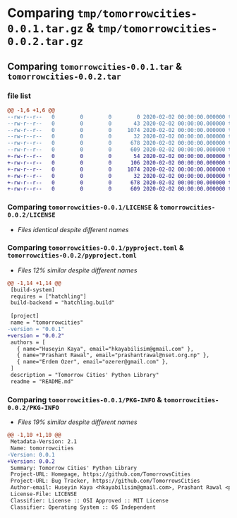 # Comparing `tmp/tomorrowcities-0.0.1.tar.gz` & `tmp/tomorrowcities-0.0.2.tar.gz`

## Comparing `tomorrowcities-0.0.1.tar` & `tomorrowcities-0.0.2.tar`

### file list

```diff
@@ -1,6 +1,6 @@
--rw-r--r--   0        0        0        0 2020-02-02 00:00:00.000000 tomorrowcities-0.0.1/src/tomorrowcities/__init__.py
--rw-r--r--   0        0        0       43 2020-02-02 00:00:00.000000 tomorrowcities-0.0.1/src/tomorrowcities/datagenerator.py
--rw-r--r--   0        0        0     1074 2020-02-02 00:00:00.000000 tomorrowcities-0.0.1/LICENSE
--rw-r--r--   0        0        0       32 2020-02-02 00:00:00.000000 tomorrowcities-0.0.1/README.md
--rw-r--r--   0        0        0      678 2020-02-02 00:00:00.000000 tomorrowcities-0.0.1/pyproject.toml
--rw-r--r--   0        0        0      609 2020-02-02 00:00:00.000000 tomorrowcities-0.0.1/PKG-INFO
+-rw-r--r--   0        0        0       54 2020-02-02 00:00:00.000000 tomorrowcities-0.0.2/src/tomorrowcities/__init__.py
+-rw-r--r--   0        0        0      106 2020-02-02 00:00:00.000000 tomorrowcities-0.0.2/src/tomorrowcities/core.py
+-rw-r--r--   0        0        0     1074 2020-02-02 00:00:00.000000 tomorrowcities-0.0.2/LICENSE
+-rw-r--r--   0        0        0       32 2020-02-02 00:00:00.000000 tomorrowcities-0.0.2/README.md
+-rw-r--r--   0        0        0      678 2020-02-02 00:00:00.000000 tomorrowcities-0.0.2/pyproject.toml
+-rw-r--r--   0        0        0      609 2020-02-02 00:00:00.000000 tomorrowcities-0.0.2/PKG-INFO
```

### Comparing `tomorrowcities-0.0.1/LICENSE` & `tomorrowcities-0.0.2/LICENSE`

 * *Files identical despite different names*

### Comparing `tomorrowcities-0.0.1/pyproject.toml` & `tomorrowcities-0.0.2/pyproject.toml`

 * *Files 12% similar despite different names*

```diff
@@ -1,14 +1,14 @@
 [build-system]
 requires = ["hatchling"]
 build-backend = "hatchling.build"
 
 [project]
 name = "tomorrowcities"
-version = "0.0.1"
+version = "0.0.2"
 authors = [
   { name="Huseyin Kaya", email="hkayabilisim@gmail.com" },
   { name="Prashant Rawal", email="prashantrawal@nset.org.np" },
   { name="Erdem Ozer", email="ozerer@gmail.com" },
 ]
 description = "Tomorrow Cities' Python Library"
 readme = "README.md"
```

### Comparing `tomorrowcities-0.0.1/PKG-INFO` & `tomorrowcities-0.0.2/PKG-INFO`

 * *Files 19% similar despite different names*

```diff
@@ -1,10 +1,10 @@
 Metadata-Version: 2.1
 Name: tomorrowcities
-Version: 0.0.1
+Version: 0.0.2
 Summary: Tomorrow Cities' Python Library
 Project-URL: Homepage, https://github.com/TomorrowsCities
 Project-URL: Bug Tracker, https://github.com/TomorrowsCities
 Author-email: Huseyin Kaya <hkayabilisim@gmail.com>, Prashant Rawal <prashantrawal@nset.org.np>, Erdem Ozer <ozerer@gmail.com>
 License-File: LICENSE
 Classifier: License :: OSI Approved :: MIT License
 Classifier: Operating System :: OS Independent
```

